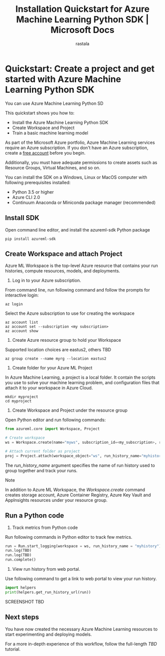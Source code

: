 ﻿---
title: Installation Quickstart for Azure Machine Learning Python SDK | Microsoft Docs
description: In this Quickstart, you can learn how to install and get started with Azure Machine Learning using the Python SDK.
services: machine-learning
author: rastala
ms.author: roastala
manager: haining
ms.service: machine-learning
ms.workload: data-services
ms.custom: mvc
ms.topic: quickstart
ms.date: 7/27/2018
---

# Quickstart: Create a project and get started with Azure Machine Learning Python SDK

You can use Azure Machine Learning Python SD

This quickstart shows you how to:

* Install the Azure Machine Learning Python SDK
* Create Workspace and Project
* Train a basic machine learning model 

As part of the Microsoft Azure portfolio, Azure Machine Learning services require an Azure subscription. If you don't have an Azure subscription, create a [free account](https://azure.microsoft.com/free/?WT.mc_id=A261C142F) before you begin.

Additionally, you must have adequate permissions to create assets such as Resource Groups, Virtual Machines, and so on.

<a name="prerequisites"></a>You can install the SDK on a Windows, Linux or MacOS computer with following prerequisites installed:

* Python 3.5 or higher
* Azure CLI 2.0
* Continuum Anaconda or Miniconda package manager (recommended)

## Install SDK

Open command line editor, and install the azureml-sdk Python package

```
pip install azureml-sdk
```

## Create Workspace and attach Project

Azure ML Workspace is the top-level Azure resource that contains your run histories, compute resources, models, and deployments.

1. Log in to your Azure subscription.

From command line, run following command and follow the prompts for interactive login:

```azurecli
az login
```

Select the Azure subscription to use for creating the workspace

```azurecli
az account list
az account set --subscription <my subscription>
az account show
```

1. Create Azure resource group to hold your Workspace

Supported location choices are eastus2, others TBD

```azurecli
az group create --name myrg --location eastus2
```

1. Create folder for your Azure ML Project

In Azure Machine Learning, a project is a local folder. It contain the scripts you use to solve your machine learning problem, and configuration files that attach it to your workspace in Azure Cloud.

```
mkdir myproject
cd myproject
```

1. Create Workspace and Project under the resource group 

Open Python editor and run following commands:

```python
from azureml.core import Workspace, Project

# Create workspace
ws = Workspace.create(name="myws", subscription_id=<my_subscription>, resource_group="myrg")

# Attach current folder as project
proj = Project.attach(workspace_object="ws", run_history_name="myhistory")

```

The *run_history_name* argument specifies the name of run history used to group together and track your runs.

>[!NOTE]
>In addition to Azure ML Workspace, the *Workspace.create* command creates storage account, Azure Container Registry, Azure Key Vault and AppInsights resources under your resource group.

## Run a Python code

1. Track metrics from Python code

Run following commands in Python editor to track few metrics.

```python
run = Run.start_logging(workspace = ws, run_history_name = "myhistory")
run.log(TBD)
run.log(TBD)
run.complete()
```

1. View run history from web portal.

Use following command to get a link to web portal to view your run history.

```python
import helpers
print(helpers.get_run_history_url(run))
```

SCREENSHOT TBD

## Next steps

You have now created the necessary Azure Machine Learning resources to start experimenting and deploying models.

For a more in-depth experience of this workflow, follow the full-length *TBD* tutorial.
